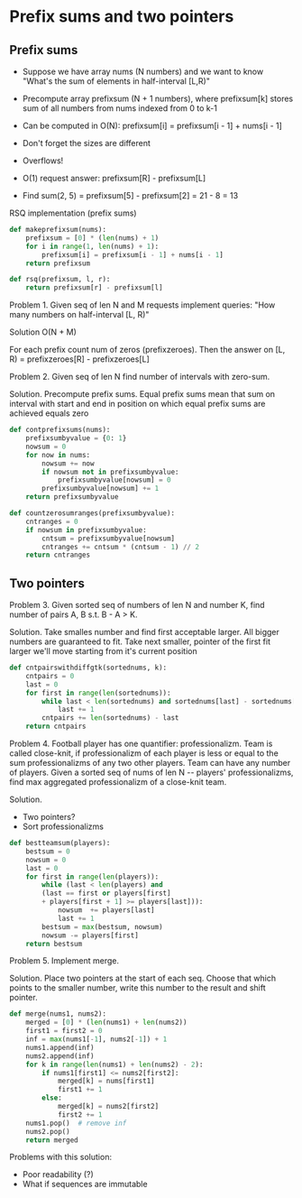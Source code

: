 Prefix sums and two pointers
============================


Prefix sums
-----------

- Suppose we have array nums (N numbers) and we want to
know "What's the sum of elements in half-interval [L,R)"
- Precompute array prefixsum (N + 1 numbers), where prefixsum[k]
stores sum of all numbers from nums indexed from 0 to k-1
- Can be computed in O(N): prefixsum[i] = prefixsum[i - 1] + nums[i - 1]
- Don't forget the sizes are different
- Overflows!

- O(1) request answer: prefixsum[R] - prefixsum[L]
- Find sum(2, 5) = prefixsum[5] - prefixsum[2] = 21 - 8 = 13

RSQ implementation (prefix sums)
```python
def makeprefixsum(nums):
    prefixsum = [0] * (len(nums) + 1)
    for i in range(1, len(nums) + 1):
        prefixsum[i] = prefixsum[i - 1] + nums[i - 1]
    return prefixsum

def rsq(prefixsum, l, r):
    return prefixsum[r] - prefixsum[l]
```


Problem 1.
Given seq of len N and M requests implement queries:
"How many numbers on half-interval [L, R)"

Solution O(N + M)

For each prefix count num of zeros (prefixzeroes). Then the answer on
[L, R) = prefixzeroes[R] - prefixzeroes[L]


Problem 2.
Given seq of len N find number of intervals with zero-sum.

Solution.
Precompute prefix sums. Equal prefix sums mean that sum on
interval with start and end in position on which equal prefix sums
are achieved equals zero

```python
def contprefixsums(nums):
    prefixsumbyvalue = {0: 1}
    nowsum = 0
    for now in nums:
        nowsum += now
        if nowsum not in prefixsumbyvalue:
            prefixsumbyvalue[nowsum] = 0
        prefixsumbyvalue[nowsum] += 1
    return prefixsumbyvalue

def countzerosumranges(prefixsumbyvalue):
    cntranges = 0
    if nowsum in prefixsumbyvalue:
        cntsum = prefixsumbyvalue[nowsum]
        cntranges += cntsum * (cntsum - 1) // 2
    return cntranges
```

Two pointers
------------

Problem 3.
Given sorted seq of numbers of len N and number K,
find number of pairs A, B s.t. B - A > K.


Solution.
Take smalles number and find first acceptable larger.
All bigger numbers are guaranteed to fit. Take next smaller,
pointer of the first fit larger we'll move starting from it's
current position

```python
def cntpairswithdiffgtk(sortednums, k):
    cntpairs = 0
    last = 0
    for first in range(len(sortednums)):
        while last < len(sortednums) and sortednums[last] - sortednums[first] <= k:
            last += 1
        cntpairs += len(sortednums) - last
    return cntpairs
```

Problem 4.
Football player has one quantifier: professionalizm.
Team is called close-knit, if professionalizm of each player
is less or equal to the sum professionalizms of any two
other players. Team can have any number of players.
Given a sorted seq of nums of len N -- players' professionalizms,
find max aggregated professionalizm of a close-knit team.


Solution.

- Two pointers?
- Sort professionalizms


```python
def bestteamsum(players):
    bestsum = 0
    nowsum = 0
    last = 0
    for first in range(len(players)):
        while (last < len(players) and
        (last == first or players[first]
        + players[first + 1] >= players[last])):
            nowsum  += players[last]
            last += 1
        bestsum = max(bestsum, nowsum)
        nowsum -= players[first]
    return bestsum
```


Problem 5.
Implement merge.

Solution.
Place two pointers at the start of each seq.
Choose that which points to the smaller number, write this
number to the result and shift pointer.


```python
def merge(nums1, nums2):
    merged = [0] * (len(nums1) + len(nums2))
    first1 = first2 = 0
    inf = max(nums1[-1], nums2[-1]) + 1
    nums1.append(inf)
    nums2.append(inf)
    for k in range(len(nums1) + len(nums2) - 2):
        if nums1[first1] <= nums2[first2]:
            merged[k] = nums[first1]
            first1 += 1
        else:
            merged[k] = nums2[first2]
            first2 += 1
    nums1.pop()  # remove inf
    nums2.pop()
    return merged
```

Problems with this solution:
- Poor readability (?)
- What if sequences are immutable
